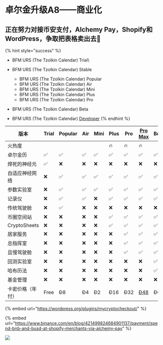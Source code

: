 # 卓尔金升级A8——商业化

## 正在努力对接币安支付，Alchemy Pay，Shopify和WordPress，争取把表格卖出去💪

{% hint style="success" %}
* BFM URS (The Tzolkin Calendar) Trial\

* BFM URS (The Tzolkin Calendar) Stable
  * BFM URS (The Tzolkin Calendar) Popular
  * BFM URS (The Tzolkin Calendar) Air
  * BFM URS (The Tzolkin Calendar) Mini
  * BFM URS (The Tzolkin Calendar) Plus
  *   BFM URS (The Tzolkin Calendar) Pro


* BFM URS (The Tzolkin Calendar) Beta
* BFM URS (The Tzolkin Calendar) [Developer](https://share.weiyun.com/lWcLhfBg)
{% endhint %}

| 版本           | Trial | Popular | Air | Mini | Plus | Pro | [Pro Max](https://www.youpumao.space/NJBJ3a) | Beta | Developer |   |
| ------------ | ----- | ------- | --- | ---- | ---- | --- | -------------------------------------------- | ---- | --------- | - |
| 火热度          |       |         |     |      | 🔥   | 🔥  | 🔥                                           |      |           |   |
| 卓尔金历         | ✅     | ✅       | ✅   | ✅    | ✅    | ✅   | ✅                                            | ✅    | ✅         |   |
| 焊死的神经元       | ✅     | ❌       | ❌   | ❌    | ❌    | ❌   | ❌                                            | ❌    | ❌         |   |
| 自适应神经网络      | ❌     | ✅       | ✅   | ✅    | ✅    | ✅   | ✅                                            | ✅    | ✅         |   |
| 参数实验室        | ❌     | ✅       | ✅   | ✅    | ✅    | ✅   | ✅                                            | ✅    | ✅         |   |
| 记录仪          | ❌     | ✅       | ✅   | ❌    | ✅    | ✅   | ✅                                            | ✅    | ✅         |   |
| 传统驾驶舱        | ❌     | ✅       | ❌   | ❌    | ❌    | ❌   | ❌                                            | ❌    | ❌         |   |
| 币圈空间站        | ❌     | ❌       | ❌   | ❌    | ✅    | ✅   | ✅                                            | ✅    | ✅         |   |
| CryptoSheets | ❌     | ❌       | ❌   | ❌    | ✅    | ✅   | ✅                                            | ✅    | ✅         |   |
| 居家服务         | ❌     | ❌       | ❌   | ❌    | ❌    | ✅   | ✅                                            | ✅    | ✅         |   |
| 总指挥室         | ❌     | ❌       | ❌   | ❌    | ❌    | ✅   | ✅                                            | ✅    | ✅         |   |
| 且慢驾驶舱        | ❌     | ❌       | ❌   | ❌    | ❌    | ✅   | ✅                                            | ✅    | ✅         |   |
| 回测实验室        | ❌     | ❌       | ❌   | ❌    | ❌    | ❌   | ❌                                            | ✅    | ✅         |   |
| 哈布历法         | ❌     | ❌       | ❌   | ❌    | ❌    | ❌   | ❌                                            | ✅    | ✅         |   |
| 基金管理         | ❌     | ❌       | ❌   | ❌    | ❌    | ❌   | ❌                                            | ❌    | ✅         |   |
| 卡密价格（年付）     | Free  | Ð8      | Ð4  | Ð2   | Ð16  | Ð32 | [Ð48](https://www.youpumao.space/NJBJ3a)     | Ð64  | Ð128      |   |

{% embed url="https://wordpress.org/plugins/mycryptocheckout/" %}

{% embed url="https://www.binance.com/en/blog/421499824684901137/payment/spend-bnb-and-busd-at-shopify-merchants-via-alchemy-pay" %}

![](<../../../.gitbook/assets/image (51).png>)
